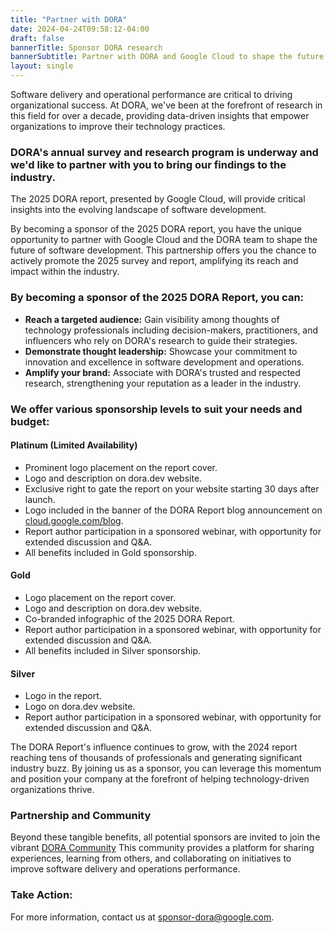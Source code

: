 ```yaml
---
title: "Partner with DORA"
date: 2024-04-24T09:58:12-04:00
draft: false
bannerTitle: Sponsor DORA research
bannerSubtitle: Partner with DORA and Google Cloud to shape the future of software development
layout: single
---
```

Software delivery and operational performance are critical to driving organizational success.  At DORA, we've been at the forefront of research in this field for over a decade, providing data-driven insights that empower organizations to improve their technology practices.

### DORA's annual survey and research program is underway and we'd like to partner with you to bring our findings to the industry.

The 2025 DORA report, presented by Google Cloud, will provide critical insights into the evolving landscape of software development.

By becoming a sponsor of the 2025 DORA report, you have the unique opportunity to partner with Google Cloud and the DORA team to shape the future of software development. This partnership offers you the chance to actively promote the 2025 survey and report, amplifying its reach and impact within the industry.

### By becoming a sponsor of the 2025 DORA Report, you can:

* **Reach a targeted audience:** Gain visibility among thoughts of technology professionals including decision-makers, practitioners, and influencers who rely on DORA's research to guide their strategies.
* **Demonstrate thought leadership:** Showcase your commitment to innovation and excellence in software development and operations.
* **Amplify your brand:** Associate with DORA's trusted and respected research, strengthening your reputation as a leader in the industry.

### We offer various sponsorship levels to suit your needs and budget:

#### Platinum (Limited Availability)

* Prominent logo placement on the report cover.
* Logo and description on dora.dev website.
* Exclusive right to gate the report on your website starting 30 days after launch.
* Logo included in the banner of the DORA Report blog announcement on [cloud.google.com/blog](https://cloud.google.com/blog).
* Report author participation in a sponsored webinar, with opportunity for extended discussion and Q&A.
* All benefits included in Gold sponsorship.

#### Gold

* Logo placement on the report cover.
* Logo and description on dora.dev website.
* Co-branded infographic of the 2025 DORA Report.
* Report author participation in a sponsored webinar, with opportunity for extended discussion and Q&A.
* All benefits included in Silver sponsorship.

#### Silver

* Logo in the report.
* Logo on dora.dev website.
* Report author participation in a sponsored webinar, with opportunity for extended discussion and Q&A.

The DORA Report's influence continues to grow, with the 2024 report reaching tens of thousands of professionals and generating significant industry buzz. By joining us as a sponsor, you can leverage this momentum and position your company at the forefront of helping technology-driven organizations thrive.

### Partnership and Community
Beyond these tangible benefits, all potential sponsors are invited to join the vibrant [DORA Community](https://dora.community) This community provides a platform for sharing experiences, learning from others, and collaborating on initiatives to improve software delivery and operations performance.

### Take Action:
For more information, contact us at [sponsor-dora@google.com](mailto:sponsor-dora@google.com).
